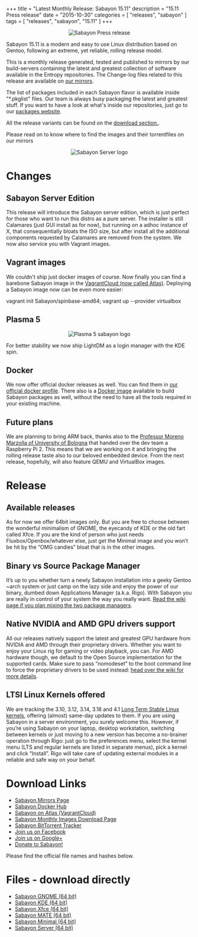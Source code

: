 +++
title = "Latest Monthly Release: Sabayon 15.11"
description = "15.11 Press release"
date = "2015-10-30"
categories = [ "releases", "sabayon" ]
tags = [
"releases",
"sabayon",
"15.11"
]
+++

<center><img src="/img/press-header-roll_0.png" class="img-responsive" alt="Sabayon Press release"></center>

Sabayon 15.11 is a modern and easy to use Linux distribution based on Gentoo, following an extreme, yet reliable, rolling release model.

This is a monthly release generated, tested and published to mirrors by our build-servers containing the latest and greatest collection of software available in the Entropy repositories.
The Change-log files related to this release are available on [our mirrors](http://dl.sabayon.org/iso/monthly/ChangeLogs/).

The list of packages included in each Sabayon flavor is available inside "*.pkglist" files. Our team is always busy packaging the latest and greatest stuff. If you want to have a look at what's inside our repositories, just go to our [packages website](https://packages.sabayon.org/).

All the release variants can be found on the [download section.](/download).

Please read on to know where to find the images and their torrentfiles on our mirrors

<center><img src="http://oi64.tinypic.com/14wzif9.jpg" class="img-responsive" alt="Sabayon Server logo"></center>

# Changes

## Sabayon Server Edition

This release will introduce the Sabayon server edition, which is just perfect for those who want to run this distro as a pure server. The installer is still Calamares (just GUI install as for now), but running on a adhoc instance of X, that consequentially bloats the ISO size, but after install all the additional components requested by Calamares are removed from the system. We now also service you with Vagrant images.

## Vagrant images

We couldn't ship just docker images of course. Now finally you can find a barebone Sabayon image in the [VagrantCloud (now called Atlas)](https://atlas.hashicorp.com/Sabayon/boxes/spinbase-amd64).
Deploying a Sabayon image now can be even more easier:

  vagrant init Sabayon/spinbase-amd64; vagrant up --provider virtualbox

## Plasma 5

<center><img src="https://joostruis.files.wordpress.com/2015/09/plasma_sab.png?w=582&h=217" class="img-responsive" alt="Plasma 5 sabayon logo"></center>

For better stability we now ship LightDM as a login manager with the KDE spin.

## Docker

We now offer official docker releases as well. You can find them in [our official docker profile](https://hub.docker.com/r/sabayon).
There also is a [Docker image](https://hub.docker.com/r/sabayon/builder-amd64/) available to build Sabayon packages as well, without the need to have all the tools required in your existing machine.

## Future plans

We are planning to bring ARM back, thanks also to the [Professor Moreno Marzolla of University of Bologna](http://www.moreno.marzolla.name/) that handed over the dev team a Raspberry Pi 2. This means that we are working on it and bringing the rolling release taste also to our beloved embedded device.
From the next release, hopefully, will also feature QEMU and VirtualBox images.

# Release

## Available releases

As for now we offer 64bit images only.
But you are free to choose between the wonderful minimalism of GNOME, the eyecandy of KDE or the old fart called Xfce. If you are the kind of person who just needs Fluxbox/Openbox/whatever else, just get the Minimal image and you won’t be hit by the “OMG candies” bloat that is in the other images.

## Binary vs Source Package Manager

It’s up to you whether turn a newly Sabayon installation into a geeky Gentoo ~arch system or just camp on the lazy side and enjoy the power of our binary, dumbed down Applications Manager (a.k.a. Rigo). With Sabayon you are really in control of your system the way you really want. [Read the wiki page if you plan mixing the two package managers](https://wiki.sabayon.org/index.php?title=HOWTO:_Safely_mix_Entropy_and_Portage).

## Native NVIDIA and AMD GPU drivers support

All our releases natively support the latest and greatest GPU hardware from NVIDIA and AMD through their proprietary drivers. Whether you want to enjoy your Linux rig for gaming or video playback, you can. For AMD hardware though, we default to the Open Source implementation for the supported cards. Make sure to pass “nomodeset” to the boot command line to force the proprietary drivers to be used instead: [head over the wiki for more details](https://wiki.sabayon.org/index.php?title=HOWTO:_Get_AMD/ATI_or_Nvidia_Video_Cards_working_in_Sabayon#AMD_-_Open_Source_to_FGLRX).

## LTSI Linux Kernels offered

We are tracking the 3.10, 3.12, 3.14, 3.18 and 4.1 [Long Term Stable Linux kernels](http://ltsi.linuxfoundation.org/what-is-ltsi), offering (almost) same-day updates to them. If you are using Sabayon in a server environment, you surely welcome this. However, if you’re using Sabayon on your laptop, desktop workstation, switching between kernels or just moving to a new version has become a no-brainer operation through Rigo: just go to the preferences menu, select the kernel menu (LTS and regular kernels are listed in separate menus), pick a kernel and click “Install”. Rigo will take care of updating external modules in a reliable and safe way on your behalf.

# Download Links

* [Sabayon Mirrors Page](/mirrors)
* [<i class="fa fa-cloud"></i> Sabayon Docker Hub](https://hub.docker.com/r/sabayon)
* [<i class="fa fa-cloud"></i> Sabayon on Atlas (VagrantCloud)](https://atlas.hashicorp.com/Sabayon/boxes/spinbase-amd64)
* [Sabayon Monthly Images Download Page](http://dl.sabayon.org/iso/monthly/monthly.html)
* [Sabayon BitTorrent Tracker](http://torrents.sabayon.org/)
* [<i class="fa fa-facebook"></i> Join us on Facebook](https://www.facebook.com/groups/36125411841)
* [<i class="fa fa-google"></i> Join us on Google+](https://plus.google.com/+sabayon)
* [Donate to Sabayon!](http://www.sabayon.org/donate)

Please find the official file names and hashes below.

# Files - download directly

* [<i class="fa fa-download"></i> Sabayon GNOME (64 bit)](http://dl.sabayon.org/iso/monthly/Sabayon_Linux_15.11_amd64_GNOME.iso)
* [<i class="fa fa-download"></i> Sabayon KDE (64 bit)](http://dl.sabayon.org/iso/monthly/Sabayon_Linux_15.11_amd64_KDE.iso)
* [<i class="fa fa-download"></i> Sabayon Xfce (64 bit)](http://dl.sabayon.org/iso/monthly/Sabayon_Linux_15.11_amd64_Xfce.iso)
* [<i class="fa fa-download"></i> Sabayon MATE (64 bit)](http://dl.sabayon.org/iso/monthly/Sabayon_Linux_15.11_amd64_MATE.iso)
* [<i class="fa fa-download"></i> Sabayon Minimal (64 bit)](http://dl.sabayon.org/iso/monthly/Sabayon_Linux_15.11_amd64_Minimal.iso)
* [<i class="fa fa-download"></i> Sabayon Server (64 bit)](http://dl.sabayon.org/iso/monthly/Sabayon_Linux_15.11_amd64_Server.iso)
